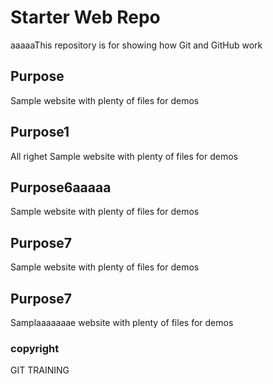 # Starter Web Repo

aaaaaThis repository is for showing how Git and GitHub work

## Purpose

Sample website with plenty of files for demos

## Purpose1

All righet Sample website with plenty of files for demos

## Purpose6aaaaa

Sample website with plenty of files for demos

## Purpose7

Sample website with plenty of files for demos

## Purpose7

Samplaaaaaaae website with plenty of files for demos


### copyright
GIT TRAINING
